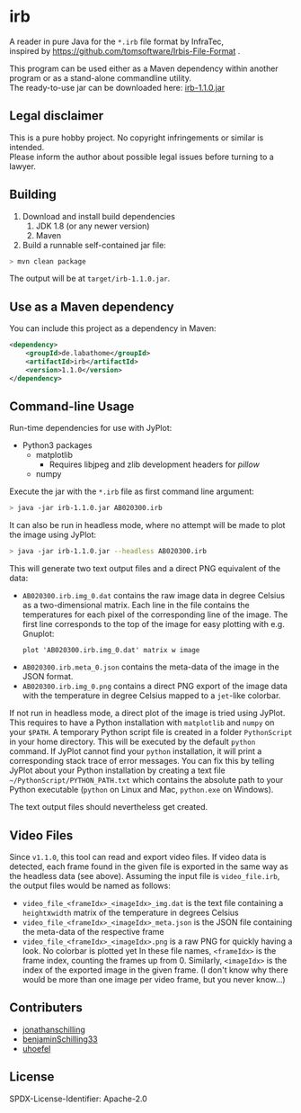 # irb

A reader in pure Java for the `*.irb` file format by InfraTec,  
inspired by https://github.com/tomsoftware/Irbis-File-Format .

This program can be used either as a Maven dependency within another program
or as a stand-alone commandline utility.  
The ready-to-use jar can be downloaded here:
[irb-1.1.0.jar](https://github.com/jonathanschilling/irb/releases/download/v1.1.0/irb-1.1.0.jar)

## Legal disclaimer

This is a pure hobby project. No copyright infringements or similar is intended.  
Please inform the author about possible legal issues before turning to a lawyer.


## Building

1. Download and install build dependencies
   1. JDK 1.8 (or any newer version)
   2. Maven
2. Build a runnable self-contained jar file:

```bash
> mvn clean package
```

The output will be at `target/irb-1.1.0.jar`.

## Use as a Maven dependency

You can include this project as a dependency in Maven:

```xml
<dependency>
    <groupId>de.labathome</groupId>
    <artifactId>irb</artifactId>
    <version>1.1.0</version>
</dependency>
```

## Command-line Usage

Run-time dependencies for use with JyPlot:
- Python3 packages
  - matplotlib
    - Requires libjpeg and zlib development headers for *pillow*
  - numpy

Execute the jar with the `*.irb` file as first command line argument:
 
```bash
> java -jar irb-1.1.0.jar AB020300.irb
```

It can also be run in headless mode, where no attempt will be made to plot the image using JyPlot:

```bash
> java -jar irb-1.1.0.jar --headless AB020300.irb
```

This will generate two text output files and a direct PNG equivalent of the data:
 * `AB020300.irb.img_0.dat` contains the raw image data in degree Celsius as a two-dimensional matrix.
   Each line in the file contains the temperatures for each pixel of the corresponding line of the image.
   The first line corresponds to the top of the image for easy plotting with e.g. Gnuplot:
   ```
   plot 'AB020300.irb.img_0.dat' matrix w image
   ```
 * `AB020300.irb.meta_0.json` contains the meta-data of the image in the JSON format.
 * `AB020300.irb.img_0.png` contains a direct PNG export of the image data
   with the temperature in degree Celsius mapped to a `jet`-like colorbar.

If not run in headless mode, a direct plot of the image is tried using JyPlot.
This requires to have a Python installation with `matplotlib` and `numpy` on your `$PATH`.
A temporary Python script file is created in a folder `PythonScript` in your home directory.
This will be executed by the default `python` command.
If JyPlot cannot find your `python` installation, it will print a corresponding stack trace of error messages.
You can fix this by telling JyPlot about your Python installation by creating a text file
`~/PythonScript/PYTHON_PATH.txt` which contains the absolute path to your Python executable
(`python` on Linux and Mac, `python.exe` on Windows).

The text output files should nevertheless get created.

## Video Files

Since `v1.1.0`, this tool can read and export video files.
If video data is detected, each frame found in the given file is exported
in the same way as the headless data (see above).
Assuming the input file is `video_file.irb`, the output files would be named as follows:
 * `video_file_<frameIdx>_<imageIdx>_img.dat` is the text file containing a `height`x`width` matrix of the temperature in degrees Celsius
 * `video_file_<frameIdx>_<imageIdx>_meta.json` is the JSON file containing the meta-data of the respective frame
 * `video_file_<frameIdx>_<imageIdx>.png` is a raw PNG for quickly having a look. No colorbar is plotted yet
In these file names, `<frameIdx>` is the frame index, counting the frames up from 0.
Similarly, `<imageIdx>` is the index of the exported image in the given frame.
(I don't know why there would be more than one image per video frame, but you never know...)

## Contributers

 * [jonathanschilling](https://github.com/jonathanschilling)
 * [benjaminSchilling33](https://github.com/benjaminschilling33)
 * [uhoefel](https://github.com/uhoefel)

## License

SPDX-License-Identifier: Apache-2.0
